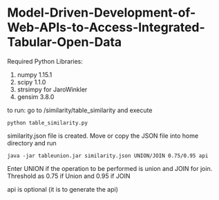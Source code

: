 # Model-Driven-Development-of-Web-APIs-to-Access-Integrated-Tabular-Open-Data

Required Python Libraries:
1. numpy 1.15.1
2. scipy  1.1.0
3. strsimpy for JaroWinkler
4. gensim 3.8.0

to run:
go to /similarity/table_similarity and execute

```
python table_similarity.py
```

similarity.json file is created.
Move or copy the JSON file into home directory 
and run 

```
java -jar tableunion.jar similarity.json UNION/JOIN 0.75/0.95 api
```

Enter UNION if the operation to be performed is union and JOIN for join.
Threshold as 0.75 if Union and 0.95 if JOIN

api is optional (it is to generate the api)
